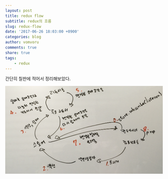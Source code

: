 ```yaml
---
layout: post
title: redux flow
subtitle: redux의 흐름
slug: redux-flow
date: '2017-06-26 18:03:00 +0900'
categories: blog
author: vomvoru
comments: true
share: true
tags:
    - redux
---
```


간단히 칠판에 적어서 정리해보았다.

![redux-flow](/images/2017/06/redux-flow.jpg)